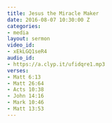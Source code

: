 ```yaml
---
title: Jesus the Miracle Maker
date: 2016-08-07 10:30:00 Z
categories:
- media
layout: sermon
video_id:
- xEkLGQ1seR4
audio_id:
- https://a.clyp.it/ufidqre1.mp3
verses:
- Matt 6:13
- Matt 26:64
- Acts 10:38
- John 14:16
- Mark 10:46
- Matt 13:53
---
```


